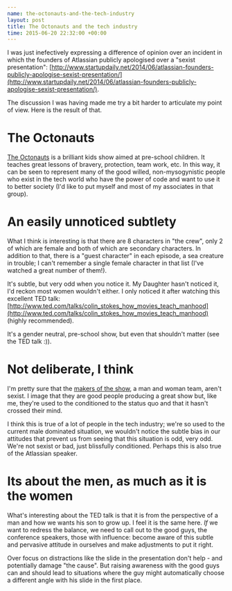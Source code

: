 ```yaml
--- 
name: the-octonauts-and-the-tech-industry
layout: post
title: The Octonauts and the tech industry
time: 2015-06-20 22:32:00 +00:00
---
```


I was just inefectively expressing a difference of opinion over an incident in which the founders of Atlassian publicly apologised over a "sexist presentation": [http://www.startupdaily.net/2014/06/atlassian-founders-publicly-apologise-sexist-presentation/](http://www.startupdaily.net/2014/06/atlassian-founders-publicly-apologise-sexist-presentation/).

The discussion I was having made me try a bit harder to articulate my point of view. Here is the result of that.<!--more-->

# The Octonauts

[The Octonauts](http://www.octonauts.com/) is a brilliant kids show aimed at pre-school children. It teaches great lessons of bravery, protection, team work, etc. In this way, it can be seen to represent many of the good willed, non-mysogynistic people who exist in the tech world who have the power of code and want to use it to better society (I'd like to put myself and most of my associates in that group).

# An easily unnoticed subtlety

What I think is interesting is that there are 8 characters in "the crew", only 2 of which are female and both of which are secondary characters. In addition to that, there is a "guest character" in each episode, a sea creature in trouble; I can't remember a single female character in that list (I've watched a great number of them!).

It's subtle, but very odd when you notice it. My Daughter hasn't noticed it, I'd reckon most women wouldn't either. I only noticed it after watching this excellent TED talk: [http://www.ted.com/talks/colin_stokes_how_movies_teach_manhood](http://www.ted.com/talks/colin_stokes_how_movies_teach_manhood) (highly recommended).

It's a gender neutral, pre-school show, but even that shouldn't matter (see the TED talk :)).

# Not deliberate, I think

I'm pretty sure that the [makers of the show](http://www.octonauts.com/meomi.html), a man and woman team, aren't sexist. I image that they are good people producing a great show but, like me, they're used to the conditioned to the status quo and that it hasn't crossed their mind.

I think this is true of a lot of people in the tech industry; we're so used to the current male dominated situation, we wouldn't notice the subtle bias in our attitudes that prevent us from seeing that this situation is odd, very odd. We're not sexist or bad, just blissfully conditioned. Perhaps this is also true of the Atlassian speaker.

# Its about the men, as much as it is the women

What's interesting about the TED talk is that it is from the perspective of a man and how we wants his son to grow up. I feel it is the same here. *If* we want to redress the balance, we need to call out to the good guys, the conference speakers, those with influence: become aware of this subtle and pervasive attitude in ourselves and make adjustments to put it right.

Over focus on distractions like the slide in the presentation don't help - and potentially damage "the cause". But raising awareness with the good guys can and should lead to situations where the guy might automatically choose a different angle with his slide in the first place.